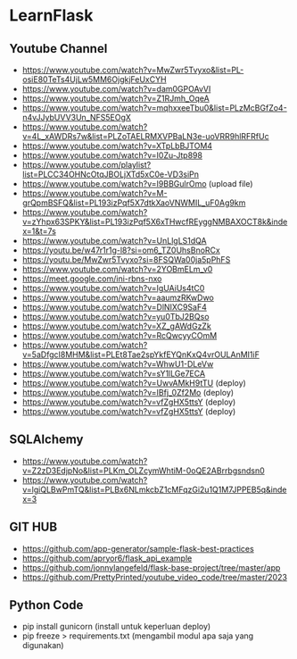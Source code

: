 # LearnFlask

## Youtube Channel
- https://www.youtube.com/watch?v=MwZwr5Tvyxo&list=PL-osiE80TeTs4UjLw5MM6OjgkjFeUxCYH
- https://www.youtube.com/watch?v=dam0GPOAvVI
- https://www.youtube.com/watch?v=Z1RJmh_OqeA
- https://www.youtube.com/watch?v=mqhxxeeTbu0&list=PLzMcBGfZo4-n4vJJybUVV3Un_NFS5EOgX
- https://www.youtube.com/watch?v=4L_xAWDRs7w&list=PLZoTAELRMXVPBaLN3e-uoVRR9hlRFRfUc
- https://www.youtube.com/watch?v=XTpLbBJTOM4
- https://www.youtube.com/watch?v=I0Zu-Jtp898
- https://www.youtube.com/playlist?list=PLCC34OHNcOtqJBOLjXTd5xC0e-VD3siPn
- https://www.youtube.com/watch?v=I9BBGulrOmo (upload file)
- https://www.youtube.com/watch?v=M-grQpmBSFQ&list=PL193izPqf5X7dtkXaoVNWMIL_uF0Ag9km
- https://www.youtube.com/watch?v=zYhpx63SPKY&list=PL193izPqf5X6xTHwcfREyggNMBAXOCT8k&index=1&t=7s
- https://www.youtube.com/watch?v=UnLlgLS1dQA
- https://youtu.be/w47r1r1g-l8?si=om6_TZ0UhsBnoRCx
- https://youtu.be/MwZwr5Tvyxo?si=8FSQWa00ja5pPhFS
- https://www.youtube.com/watch?v=2YOBmELm_v0
- https://meet.google.com/ini-rbns-nxo
- https://www.youtube.com/watch?v=IgUAiUs4tC0
- https://www.youtube.com/watch?v=aaumzRKwDwo
- https://www.youtube.com/watch?v=DlNIXC9SaF4
- https://www.youtube.com/watch?v=yu0TbJ2BQso
- https://www.youtube.com/watch?v=XZ_gAWdGzZk
- https://www.youtube.com/watch?v=RcQwcyyCOmM
- https://www.youtube.com/watch?v=5aDfgcI8MHM&list=PLEt8Tae2spYkfEYQnKxQ4vrOULAnMI1iF
- https://www.youtube.com/watch?v=WhwU1-DLeVw
- https://www.youtube.com/watch?v=sY1lLGe7ECA
- https://www.youtube.com/watch?v=UwvAMkH9tTU (deploy)
- https://www.youtube.com/watch?v=IBfj_0Zf2Mo (deploy)
- https://www.youtube.com/watch?v=vfZgHX5ttsY (deploy)
- https://www.youtube.com/watch?v=vfZgHX5ttsY (deploy)
  
## SQLAlchemy
- https://www.youtube.com/watch?v=Z2zD3EdjpNo&list=PLKm_OLZcymWhtiM-0oQE2ABrrbgsndsn0
- https://www.youtube.com/watch?v=lgiQLBwPmTQ&list=PLBx6NLmkcbZ1cMFqzGi2u1Q1M7JPPEB5q&index=3

## GIT HUB
- https://github.com/app-generator/sample-flask-best-practices
- https://github.com/apryor6/flask_api_example
- https://github.com/jonnylangefeld/flask-base-project/tree/master/app
- https://github.com/PrettyPrinted/youtube_video_code/tree/master/2023

## Python Code
- pip install gunicorn (install untuk keperluan deploy)
- pip freeze > requirements.txt (mengambil modul apa saja yang digunakan)
